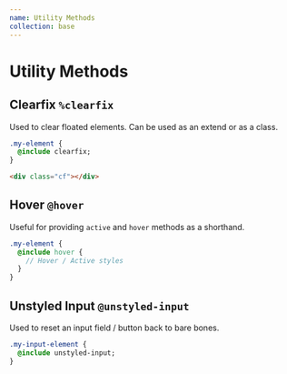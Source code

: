```yaml
---
name: Utility Methods
collection: base
---
```


# Utility Methods

## Clearfix `%clearfix`

Used to clear floated elements. Can be used as an extend or as a class.

```sass
.my-element {
  @include clearfix;
}
```

```html
<div class="cf"></div>
```

## Hover `@hover`

Useful for providing `active` and `hover` methods as a shorthand.

```sass
.my-element {
  @include hover {
    // Hover / Active styles
  }
}
```

## Unstyled Input `@unstyled-input`

Used to reset an input field / button back to bare bones.

```sass
.my-input-element {
  @include unstyled-input;
}
```
